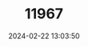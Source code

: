 ---
title: "11967"
category: "Ligumia nasuta"
draft: false
date: 2024-02-22 13:03:50
languages:
  English: ["Eastern Pondmussel"]
---